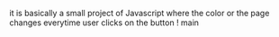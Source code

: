 it is basically a small project of Javascript where the color or the page changes everytime user clicks on the button !
main

